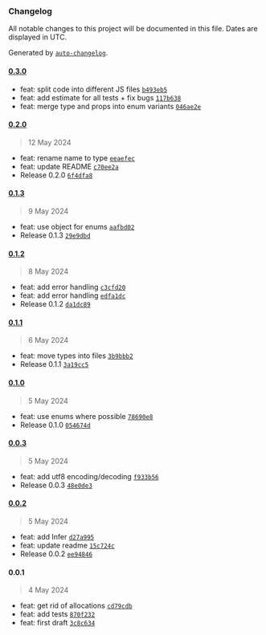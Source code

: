 ### Changelog

All notable changes to this project will be documented in this file. Dates are displayed in UTC.

Generated by [`auto-changelog`](https://github.com/CookPete/auto-changelog).

#### [0.3.0](https://github.com/the-minimal/protocol/compare/0.2.0...0.3.0)

- feat: split code into different JS files [`b493eb5`](https://github.com/the-minimal/protocol/commit/b493eb578390e9bb404aebe011b4f66f47791fae)
- feat: add estimate for all tests + fix bugs [`117b638`](https://github.com/the-minimal/protocol/commit/117b638ee6a5ce18fea9fac96ecf6b22703ffa39)
- feat: merge type and props into enum variants [`046ae2e`](https://github.com/the-minimal/protocol/commit/046ae2e5453263999dc5408352c806c1dadd09d7)

#### [0.2.0](https://github.com/the-minimal/protocol/compare/0.1.3...0.2.0)

> 12 May 2024

- feat: rename name to type [`eeaefec`](https://github.com/the-minimal/protocol/commit/eeaefecbcc0e1c47c622efded7b8a13743989e80)
- feat: update README [`c70ee2a`](https://github.com/the-minimal/protocol/commit/c70ee2a9a538783483340a8368c73b10e3ea0ba3)
- Release 0.2.0 [`6f4dfa8`](https://github.com/the-minimal/protocol/commit/6f4dfa8f6b55f04e1574d1ef05de656af954661a)

#### [0.1.3](https://github.com/the-minimal/protocol/compare/0.1.2...0.1.3)

> 9 May 2024

- feat: use object for enums [`aafbd02`](https://github.com/the-minimal/protocol/commit/aafbd027c2546859730201b4392c653f5f43e15d)
- Release 0.1.3 [`29e9dbd`](https://github.com/the-minimal/protocol/commit/29e9dbd70ace5190e3c16f6f3ffc1c6d7b656a42)

#### [0.1.2](https://github.com/the-minimal/protocol/compare/0.1.1...0.1.2)

> 8 May 2024

- feat: add error handling [`c3cfd20`](https://github.com/the-minimal/protocol/commit/c3cfd20eda95ae0b7a673d1d3285d42fe134fc61)
- feat: add error handling [`edfa1dc`](https://github.com/the-minimal/protocol/commit/edfa1dcc3d82a933f493f1babea74041181c370d)
- Release 0.1.2 [`da1dc89`](https://github.com/the-minimal/protocol/commit/da1dc8908a6f42e3e6e6635e2e55e111a4423b7a)

#### [0.1.1](https://github.com/the-minimal/protocol/compare/0.1.0...0.1.1)

> 6 May 2024

- feat: move types into files [`3b9bbb2`](https://github.com/the-minimal/protocol/commit/3b9bbb2482a7bf521954655a81ac33ada75ef5a9)
- Release 0.1.1 [`3a19cc5`](https://github.com/the-minimal/protocol/commit/3a19cc53e4fac9c48ade95972ab2374ecf359233)

#### [0.1.0](https://github.com/the-minimal/protocol/compare/0.0.3...0.1.0)

> 5 May 2024

- feat: use enums where possible [`78690e8`](https://github.com/the-minimal/protocol/commit/78690e8cf2b45861b2470d8ba66d36b2d7b2f73f)
- Release 0.1.0 [`054674d`](https://github.com/the-minimal/protocol/commit/054674da16fe8f7067517e1141df25250acd4a44)

#### [0.0.3](https://github.com/the-minimal/protocol/compare/0.0.2...0.0.3)

> 5 May 2024

- feat: add utf8 encoding/decoding [`f933b56`](https://github.com/the-minimal/protocol/commit/f933b5603439e94271b3e9813793ebf8c9a10d72)
- Release 0.0.3 [`48e0de3`](https://github.com/the-minimal/protocol/commit/48e0de31c6b86e75a1f5280a062f263db6fe92b7)

#### [0.0.2](https://github.com/the-minimal/protocol/compare/0.0.1...0.0.2)

> 5 May 2024

- feat: add Infer [`d27a995`](https://github.com/the-minimal/protocol/commit/d27a9956cbe0530fdf8f7d5d2de275c761c569fb)
- feat: update readme [`15c724c`](https://github.com/the-minimal/protocol/commit/15c724c83324da5c9ceca0be5cfc4bdfbbcfc391)
- Release 0.0.2 [`ee94846`](https://github.com/the-minimal/protocol/commit/ee94846f00a192b82524e122378d6c415cd5998e)

#### 0.0.1

> 4 May 2024

- feat: get rid of allocations [`cd79cdb`](https://github.com/the-minimal/protocol/commit/cd79cdbf611d45ab6acd4cb06715739ac4ffebe9)
- feat: add tests [`870f232`](https://github.com/the-minimal/protocol/commit/870f232689b8a6c7e147a41ac5d93cac1d999000)
- feat: first draft [`3c8c634`](https://github.com/the-minimal/protocol/commit/3c8c634415fbee29455d5189e1d60d565ebbea7c)
